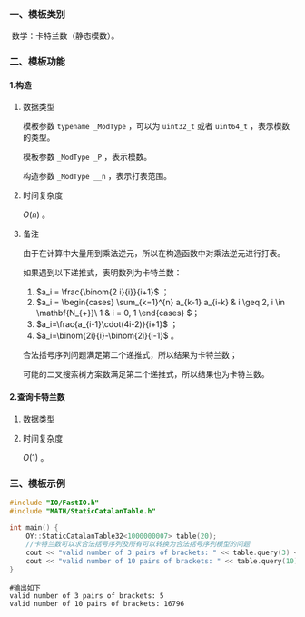 ### 一、模板类别

​	数学：卡特兰数（静态模数）。

### 二、模板功能

#### 1.构造

1. 数据类型

   模板参数 `typename _ModType` ，可以为 `uint32_t` 或者 `uint64_t` ，表示模数的类型。

   模板参数 `_ModType _P` ，表示模数。

   构造参数 `_ModType __n` ，表示打表范围。

2. 时间复杂度

   $O(n)$ 。

3. 备注

   由于在计算中大量用到乘法逆元，所以在构造函数中对乘法逆元进行打表。

   如果遇到以下递推式，表明数列为卡特兰数：
   
   1. $a_i = \frac{\binom{2 i}{i}}{i+1}$ ；
   2. $a_i = \begin{cases} \sum_{k=1}^{n} a_{k-1} a_{i-k} & i \geq 2, i \in \mathbf{N_{+}}\\ 1 & i = 0, 1 \end{cases} $；
   3. $a_i=\frac{a_{i-1}\cdot(4i-2)}{i+1}$ ；
   4. $a_i=\binom{2i}{i}-\binom{2i}{i-1}$ 。
   
   合法括号序列问题满足第二个递推式，所以结果为卡特兰数；
   
   可能的二叉搜索树方案数满足第二个递推式，所以结果也为卡特兰数。

#### 2.查询卡特兰数

1. 数据类型

2. 时间复杂度

   $O(1)$ 。

### 三、模板示例

```c++
#include "IO/FastIO.h"
#include "MATH/StaticCatalanTable.h"

int main() {
    OY::StaticCatalanTable32<1000000007> table(20);
    //卡特兰数可以求合法括号序列及所有可以转换为合法括号序列模型的问题
    cout << "valid number of 3 pairs of brackets: " << table.query(3) << endl;
    cout << "valid number of 10 pairs of brackets: " << table.query(10) << endl;
}
```

```
#输出如下
valid number of 3 pairs of brackets: 5
valid number of 10 pairs of brackets: 16796

```

